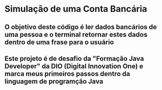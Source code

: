 # Simulação de uma Conta Bancária

## O objetivo deste código é ler dados bancários de uma pessoa e o terminal retornar estes dados dentro de uma frase para o usuário

## Este projeto é de desafio da "Formação Java Developer" da DIO (Digital Innovation One) e marca meus primeiros passos dentro da linguagem de programção Java
